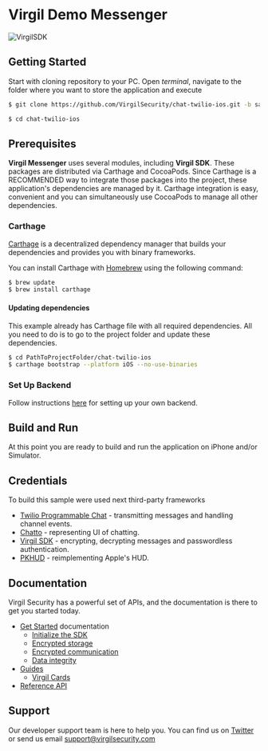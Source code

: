 # Virgil Demo Messenger

![VirgilSDK](https://cloud.githubusercontent.com/assets/6513916/19643783/bfbf78be-99f4-11e6-8d5a-a43394f2b9b2.png)

## Getting Started

Start with cloning repository to your PC. Open *terminal*, navigate to the folder where you want to store the application and execute
```bash
$ git clone https://github.com/VirgilSecurity/chat-twilio-ios.git -b sample-v5

$ cd chat-twilio-ios
```

## Prerequisites
**Virgil Messenger** uses several modules, including **Virgil SDK**. These packages are distributed via Carthage and CocoaPods. Since Carthage is a RECOMMENDED way to integrate those packages into the project, these application's dependencies are managed by it. Carthage integration is easy, convenient and you can simultaneously use CocoaPods to manage all other dependencies.

### Carthage

[Carthage](https://github.com/Carthage/Carthage) is a decentralized dependency manager that builds your dependencies and provides you with binary frameworks.

You can install Carthage with [Homebrew](http://brew.sh/) using the following command:

```bash
$ brew update
$ brew install carthage
```

#### Updating dependencies
This example already has Carthage file with all required dependencies. All you need to do is to go to the project folder and update these dependencies.

```bash 
$ cd PathToProjectFolder/chat-twilio-ios
$ carthage bootstrap --platform iOS --no-use-binaries
```

### Set Up Backend
Follow instructions [here](https://github.com/VirgilSecurity/demo-twilio-chat-js/tree/v5) for setting up your own backend.

## Build and Run
At this point you are ready to build and run the application on iPhone and/or Simulator.

## Credentials

To build this sample were used next third-party frameworks

* [Twilio Programmable Chat](https://www.twilio.com/chat) - transmitting messages and handling channel events.
* [Chatto](https://github.com/badoo/Chatto) - representing UI of chatting. 
* [Virgil SDK](https://github.com/VirgilSecurity/virgil-sdk-x) - encrypting, decrypting messages and passwordless authentication.
* [PKHUD](https://github.com/pkluz/PKHUD) - reimplementing Apple's HUD.

## Documentation

Virgil Security has a powerful set of APIs, and the documentation is there to get you started today.

* [Get Started][_getstarted_root] documentation
  * [Initialize the SDK][_guide_initialization]
  * [Encrypted storage][_getstarted_storage]
  * [Encrypted communication][_getstarted_encryption]
  * [Data integrity][_getstarted_data_integrity]
* [Guides][_guides]
  * [Virgil Cards][_guide_virgil_cards]
* [Reference API][_reference_api]

## Support

Our developer support team is here to help you. You can find us on [Twitter](https://twitter.com/virgilsecurity) or send us email support@virgilsecurity.com

[_getstarted_root]: https://developer.virgilsecurity.com/docs/swift/get-started
[_getstarted_encryption]: https://developer.virgilsecurity.com/docs/swift/get-started/encrypted-communication
[_getstarted_storage]: https://developer.virgilsecurity.com/docs/swift/get-started/encrypted-storage
[_getstarted_data_integrity]: https://developer.virgilsecurity.com/docs/swift/get-started/data-integrity
[_guides]: https://developer.virgilsecurity.com/docs/swift/guides
[_guide_initialization]: https://developer.virgilsecurity.com/docs/swift/how-to/setup/v5/install-sdk
[_guide_virgil_cards]: https://developer.virgilsecurity.com/docs/swift/how-to/public-key-management/v5/create-card
[_guide_virgil_keys]: https://developer.virgilsecurity.com/docs/swift/how-to/public-key-management/v5/create-card
[_guide_encryption]: https://developer.virgilsecurity.com/docs/swift/how-to/public-key-management/v5/use-card-for-crypto-operation
[_reference_api]: https://developer.virgilsecurity.com/docs/api-reference
